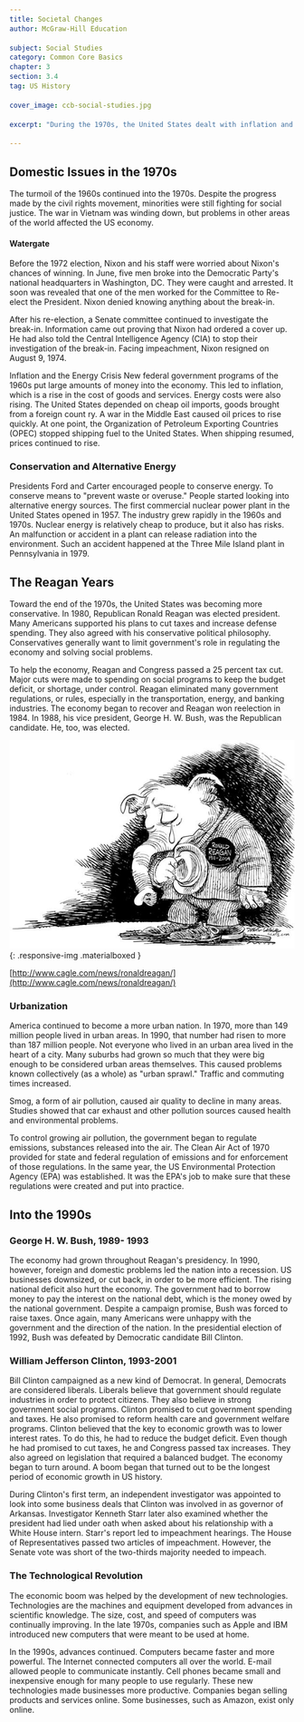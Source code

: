 ```yaml
---
title: Societal Changes
author: McGraw-Hill Education

subject: Social Studies
category: Common Core Basics
chapter: 3
section: 3.4
tag: US History

cover_image: ccb-social-studies.jpg

excerpt: "During the 1970s, the United States dealt with inflation and an energy crisis brought on by rising oil prices. President Nixon resigned because of the Watergate scandal. In the 1980s, the United States became more conservative under Presidents Reagan and Bush. In the 1990s, the economy, helped by new technologies, grew and the nation prospered."

---
```

## Domestic Issues in the 1970s

The turmoil of the 1960s continued into the 1970s. Despite the progress made by the civil rights movement, minorities were still fighting for social justice. The war in Vietnam was winding down, but problems in other areas of the world affected the US economy.

#### Watergate

Before the 1972 election, Nixon and his staff were worried about Nixon's chances of winning. In June, five men broke into the Democratic Party's national headquarters in Washington, DC. They were caught and arrested. It soon was revealed that one of the men worked for the Committee to Re-elect the President. Nixon denied knowing anything about the break-in.

After his re-election, a Senate committee continued to investigate the break-in. Information came out proving that Nixon had ordered a cover up. He had also told the Central Intelligence Agency (CIA) to stop their investigation of the break-in. Facing impeachment, Nixon resigned on  August 9, 1974.

Inflation and the Energy Crisis New federal government programs of the 1960s put large amounts of money into the economy. This led to inflation, which is a rise in the cost of goods and services. Energy costs were also rising. The United States depended on cheap oil imports, goods brought from a foreign count ry. A war in the Middle East caused oil prices to rise quickly. At one point, the Organization of Petroleum Exporting Countries (OPEC) stopped shipping fuel to the United States. When shipping resumed, prices continued to rise.

### Conservation and Alternative Energy

Presidents Ford and Carter encouraged people to conserve energy. To conserve means to "prevent waste or overuse." People started looking into alternative energy sources. The first commercial nuclear power plant in the United States opened in 1957. The industry grew rapidly in the 1960s and 1970s. Nuclear energy is relatively cheap to produce, but it also has risks. An malfunction or accident in a plant can release radiation into the environment. Such an accident happened at the Three Mile Island plant in Pennsylvania in 1979.

## The Reagan Years

Toward the end of the 1970s, the United States was becoming more conservative. In 1980, Republican Ronald Reagan was elected president. Many Americans supported his plans to cut taxes and increase defense spending. They also agreed with his conservative political philosophy. Conservatives generally want to limit government's role in regulating the economy and solving social problems.

To help the economy, Reagan and Congress passed a 25 percent tax cut. Major cuts were made to spending on social programs to keep the budget deficit, or shortage, under control. Reagan eliminated many government regulations, or rules, especially in the transportation, energy, and banking industries. The economy began to recover and Reagan won reelection in 1984. In 1988, his vice president, George H. W. Bush, was the Republican candidate. He, too, was elected.

![Political Cartoon](img/cagle.com_reagan.jpg){: .responsive-img .materialboxed }

[http://www.cagle.com/news/ronaldreagan/](http://www.cagle.com/news/ronaldreagan/)

### Urbanization

America continued to become a more urban nation. In 1970, more than 149 million people lived in urban areas. In 1990, that number had risen to more than 187 million people. Not everyone who lived in an urban area lived in the heart of a city. Many suburbs had grown so much that they were big enough to be considered urban areas themselves. This caused problems known collectively (as a whole) as "urban sprawl." Traffic and commuting times increased.

Smog, a form of air pollution, caused air quality to decline in many areas. Studies showed that car exhaust and other pollution sources caused health and environmental problems.

To control growing air pollution, the government began to regulate emissions, substances released into the air. The Clean Air Act of 1970 provided for state and federal regulation of emissions and for enforcement of those regulations. In the same year, the US Environmental Protection Agency (EPA) was established. It was the EPA's job to make sure that these regulations were created and put into practice.

## Into the 1990s

### George H. W. Bush, 1989- 1993

The economy had grown throughout Reagan's presidency. In 1990, however, foreign and domestic problems led the nation into a recession. US businesses downsized, or cut back, in order to be more efficient. The rising national deficit also hurt the economy. The government had to borrow money to pay the interest on the national debt, which is the money owed by the national government. Despite a campaign promise, Bush was forced to raise taxes. Once again, many Americans were unhappy with the government and the direction of the nation. In the presidential election of 1992, Bush was defeated by Democratic candidate Bill Clinton.

### William Jefferson Clinton, 1993-2001

Bill Clinton campaigned as a new kind of Democrat. In general, Democrats are considered liberals. Liberals believe that government should regulate industries in order to protect citizens. They also believe in strong government social programs. Clinton promised to cut government spending and taxes. He also promised to reform health care and government welfare programs. Clinton believed that the key to economic growth was to lower interest rates. To do this, he had to reduce the budget deficit. Even though he had promised to cut taxes, he and Congress passed tax increases. They also agreed on legislation that required a balanced budget. The economy began to turn around. A boom began that turned out to be the longest period of economic growth in US history.

During Clinton's first term, an independent investigator was appointed to look into some business deals that Clinton was involved in as governor of Arkansas. Investigator Kenneth Starr later also examined whether the president had lied under oath when asked about his relationship with a White House intern. Starr's report led to impeachment hearings. The House of Representatives passed two articles of impeachment. However, the Senate vote was short of the two-thirds majority needed to impeach.

### The Technological Revolution

The economic boom was helped by the development of new technologies. Technologies are the machines and equipment developed from advances in scientific knowledge. The size, cost, and speed of computers was continually improving. In the late 1970s, companies such as Apple and IBM introduced new computers that were meant to be used at home.

In the 1990s, advances continued. Computers became faster and more powerful. The Internet connected computers all over the world. E-mail allowed people to communicate instantly. Cell phones became small and inexpensive enough for many people to use regularly. These new technologies made businesses more productive. Companies began selling products and services online. Some businesses, such as Amazon, exist only online.
